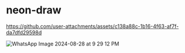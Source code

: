 # neon-draw


https://github.com/user-attachments/assets/c138a88c-1b16-4f63-af7f-da7dfd29598d


![WhatsApp Image 2024-08-28 at 9 29 12 PM](https://github.com/user-attachments/assets/c629d2bd-1e28-43d7-bfbc-ea254b557b92)

